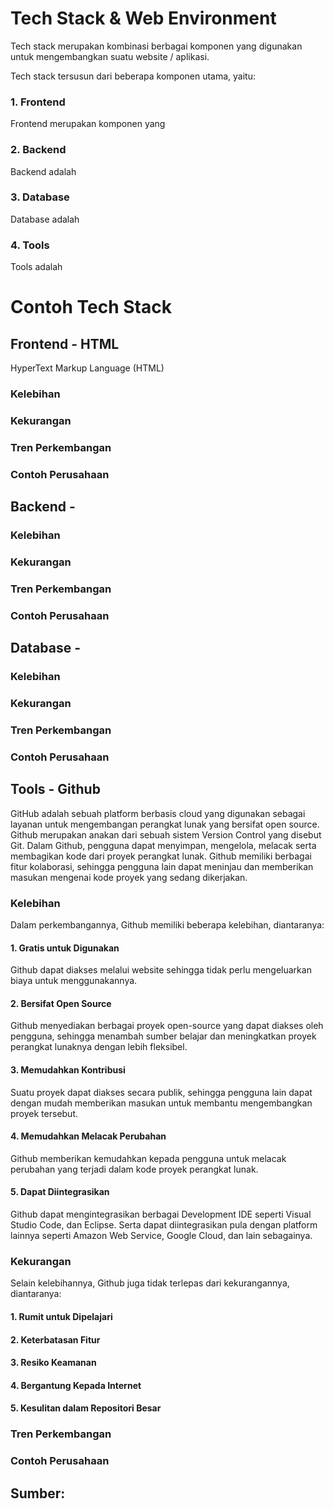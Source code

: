 # Tech Stack & Web Environment
<p>Tech stack merupakan kombinasi berbagai komponen yang digunakan untuk mengembangkan suatu website / aplikasi.</p>
<p>Tech stack tersusun dari beberapa komponen utama, yaitu:</p>

### 1. Frontend
Frontend merupakan komponen yang 
### 2. Backend
Backend adalah
### 3. Database
Database adalah
### 4. Tools
Tools adalah

# Contoh Tech Stack
## Frontend - HTML
<p>HyperText Markup Language (HTML) </p>

### Kelebihan

### Kekurangan

### Tren Perkembangan

### Contoh Perusahaan


## Backend -

### Kelebihan

### Kekurangan

### Tren Perkembangan

### Contoh Perusahaan


## Database -

### Kelebihan

### Kekurangan

### Tren Perkembangan

### Contoh Perusahaan


## Tools - Github
<p>GitHub adalah sebuah platform berbasis cloud yang digunakan sebagai layanan untuk mengembangan perangkat lunak yang bersifat open source. Github merupakan anakan dari sebuah sistem Version Control yang disebut Git. Dalam Github, pengguna dapat menyimpan, mengelola, melacak serta membagikan kode dari proyek perangkat lunak. Github memiliki berbagai fitur kolaborasi, sehingga pengguna lain dapat meninjau dan memberikan masukan mengenai kode proyek yang sedang dikerjakan.</p>

### Kelebihan
Dalam perkembangannya, Github memiliki beberapa kelebihan, diantaranya:
#### 1. Gratis untuk Digunakan
Github dapat diakses melalui website sehingga tidak perlu mengeluarkan biaya untuk menggunakannya. 
#### 2. Bersifat Open Source
Github menyediakan berbagai proyek open-source yang dapat diakses oleh pengguna, sehingga menambah sumber belajar dan meningkatkan proyek perangkat lunaknya dengan lebih fleksibel. 
#### 3. Memudahkan Kontribusi 
Suatu proyek dapat diakses secara publik, sehingga pengguna lain dapat dengan mudah memberikan masukan untuk membantu mengembangkan proyek tersebut. 
#### 4. Memudahkan Melacak Perubahan 
Github memberikan kemudahkan kepada pengguna untuk melacak perubahan yang terjadi dalam kode proyek perangkat lunak. 
#### 5. Dapat Diintegrasikan
Github dapat mengintegrasikan berbagai Development IDE seperti Visual Studio Code, dan Eclipse. Serta dapat diintegrasikan pula dengan platform lainnya seperti Amazon Web Service, Google Cloud, dan lain sebagainya.

### Kekurangan
Selain kelebihannya, Github juga tidak terlepas dari kekurangannya, diantaranya:
#### 1. Rumit untuk Dipelajari
#### 2. Keterbatasan Fitur
#### 3. Resiko Keamanan
#### 4. Bergantung Kepada Internet
#### 5. Kesulitan dalam Repositori Besar

### Tren Perkembangan

### Contoh Perusahaan


## Sumber: 
